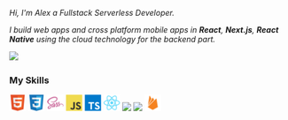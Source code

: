 <p>
<i>Hi, I'm Alex a Fullstack Serverless Developer.
  
I build web apps and cross platform mobile apps in **React**, **Next.js**, **React Native** using the cloud technology for the backend part.</i>
</p>

<p>
<a href="https://www.linkedin.com/in/alexandre-cissé-52485859"><img src="https://img.shields.io/badge/linkedin-00457C?style=for-the-badge&logo=linkedin&logoColor=white"></a>
</p>

### **My Skills**

<p>
<img width="30" src="https://raw.githubusercontent.com/devicons/devicon/master/icons/html5/html5-original.svg">

<img width="30" src="https://raw.githubusercontent.com/devicons/devicon/master/icons/css3/css3-original.svg">

<img width="30" src="https://raw.githubusercontent.com/devicons/devicon/master/icons/sass/sass-original.svg">

<img width="30" src="https://raw.githubusercontent.com/devicons/devicon/master/icons/javascript/javascript-original.svg">

<img width="30" src="https://raw.githubusercontent.com/devicons/devicon/master/icons/typescript/typescript-original.svg">

<img width="30" src="https://raw.githubusercontent.com/devicons/devicon/master/icons/react/react-original.svg">

<img width="30" src="./assets/nextjs.svg">

<img width="30" src="https://img.stackshare.io/service/8158/default_660b7c41c3ba489cb581eec89c04655404258c19.png">
  
<img width="30" src="https://raw.githubusercontent.com/devicons/devicon/master/icons/firebase/firebase-plain.svg">
</p>
